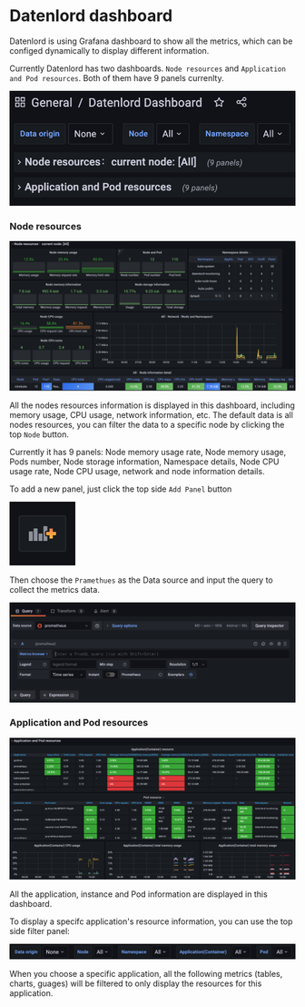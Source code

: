 # Datenlord dashboard

Datenlord is using Grafana dashboard to show all the metrics, which can be configed dynamically to display different information.

Currently Datenlord has two dashboards. `Node resources` and `Application and Pod resources`. Both of them have 9 panels currenlty.

![DatenLord](images/Doc-dashboards.png "DatenLord")

### Node resources

![DatenLord](images/Doc-nodePanel.png "DatenLord")

All the nodes resources information is displayed in this dashboard, including memory usage, CPU usage, network information, etc. The default data is all nodes resources, you can filter the data to a specific node by clicking the top `Node` button.

Currently it has 9 panels: Node memory usage rate, Node memory usage, Pods number, Node storage information, Namespace details, Node CPU usage rate, Node CPU usage, network and node information details.

To add a new panel, just click the top side `Add Panel` button

![DatenLord](images/Doc-addPanel.png "DatenLord")

Then choose the `Pramethues` as the Data source and input the query to collect the metrics data. 

![DatenLord](images/Doc-panel.png "DatenLord")

### Application and Pod resources

![DatenLord](images/Doc-application.png "DatenLord")

All the application, instance and Pod information are displayed in this dashboard.

To display a specifc application's resource information, you can use the top side filter panel:

![DatenLord](images/Doc-filter.png "DatenLord")

When you choose a specific application, all the following metrics (tables, charts, guages) will be filtered to only display the resources for this application.